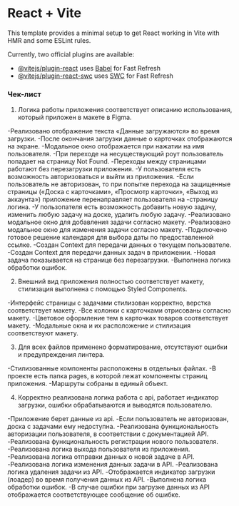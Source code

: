 # React + Vite

This template provides a minimal setup to get React working in Vite with HMR and some ESLint rules.

Currently, two official plugins are available:

- [@vitejs/plugin-react](https://github.com/vitejs/vite-plugin-react/blob/main/packages/plugin-react/README.md) uses [Babel](https://babeljs.io/) for Fast Refresh
- [@vitejs/plugin-react-swc](https://github.com/vitejs/vite-plugin-react-swc) uses [SWC](https://swc.rs/) for Fast Refresh

### Чек-лист

1. Логика работы приложения соответствует описанию использования, который приложен в макете в Figma.

-Реализовано отображение текста «Данные загружаются» во время загрузки.
-После окончания загрузки данные о карточках отображаются на экране.
-Модальное окно отображается при нажатии на имя пользователя.
-При переходе на несуществующий роут пользователь попадает на страницу Not Found.
-Переходы между страницами работают без перезагрузки приложения.
-У пользователя есть возможность авторизоваться и выйти из приложения.
-Если пользователь не авторизован, то при попытке перехода на защищенные страницы («Доска с карточками», «Просмотр карточки», «Выход из аккаунта») приложение перенаправляет пользователя на -страницу логина.
-У пользопателя есть возможность добавить новую задачу, изменить любую задачу на доске, удалить любую задачу.
-Реализовано модальное окно для добавления задачи согласно макету.
-Реализовано модальное окно для изменения задачи согласно макету.
-Подключено готовое решение календаря для выбора даты по предоставленной ссылке.
-Создан Context для передачи данных о текущем пользователе.
-Создан Context для передачи данных задач в приложении.
-Новая задача показывается на странице без перезагрузки.
-Выполнена логика обработки ошибок.

2. Внешний вид приложения полностью соответствует макету, стилизация выполнена с помощью Styled Components.

-Интерфейс страницы с задачами стилизован корректно, верстка соответствует макету.
-Все колонки с карточками отрисованы согласно макету.
-Цветовое оформление тем в карточках товаров соответствует макету.
-Модальные окна и их расположение и стилизация соответствуют макету.

3. Для всех файлов применено форматирование, отсутствуют ошибки и предупреждения линтера.

-Стилизованные компоненты расположены в отдельных файлах.
-В проекте есть папка pages, в которой лежат компоненты страниц приложения.
-Маршруты собраны в единый объект.

4. Корректно реализована логика работа с api, работает индикатор загрузки, ошибки обрабатываются и выводятся пользователю.

-Приложение берет данные из api.
-Если пользователь не авторизован, доска с задачами ему недоступна.
-Реализована функциональность авторизации пользователя, в соответствии с документацией API.
-Реализована функциональность регистрации нового пользователя.
-Реализована логика выхода пользователя из приложения.
-Реализована логика отправки данных о новой задаче в API.
-Реализована логика изменения данных задачи в API.
-Реализована логика удаления задачи из API.
-Отображается индикатор загрузки (лоадер) во время получения данных из API.
-Выполнена логика обработки ошибок.
-В случае ошибки при загрузке данных из API отображается соответствующее сообщение об ошибке.
